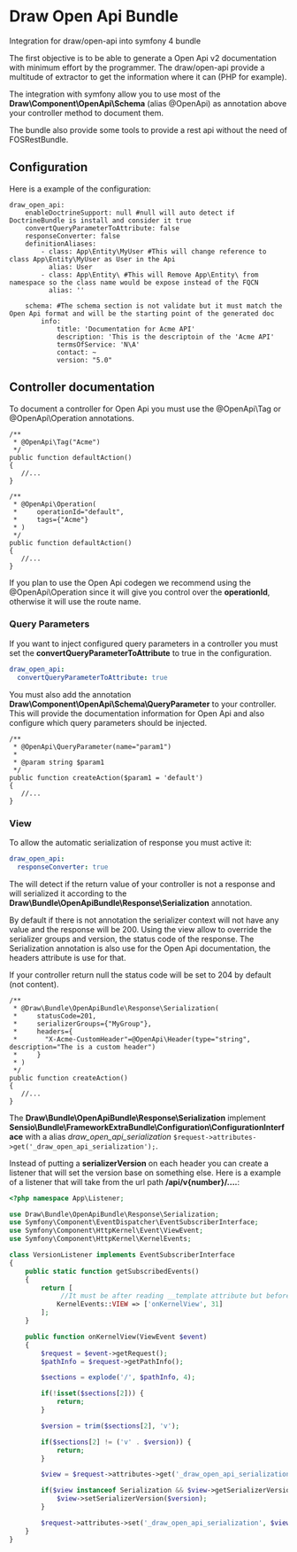 # Draw Open Api Bundle
Integration for draw/open-api into symfony 4 bundle

The first objective is to be able to generate a Open Api v2 documentation with minimum effort by the programmer.
The draw/open-api provide a multitude of extractor to get the information where it can (PHP for example).

The integration with symfony allow you to use most of the **Draw\Component\OpenApi\Schema** (alias @OpenApi) as annotation above 
your controller method to document them.

The bundle also provide some tools to provide a rest api without the need of FOSRestBundle.

## Configuration

Here is a example of the configuration:

```
draw_open_api: 
    enableDoctrineSupport: null #null will auto detect if DoctrineBundle is install and consider it true
    convertQueryParameterToAttribute: false
    responseConverter: false
    definitionAliases:
        - class: App\Entity\MyUser #This will change reference to class App\Entity\MyUser as User in the Api
          alias: User
        - class: App\Entity\ #This will Remove App\Entity\ from namespace so the class name would be expose instead of the FQCN
          alias: ''
        
    schema: #The schema section is not validate but it must match the Open Api format and will be the starting point of the generated doc
        info:
            title: 'Documentation for Acme API'
            description: 'This is the descriptoin of the 'Acme API'
            termsOfService: 'N\A'
            contact: ~
            version: "5.0"
```

## Controller documentation

To document a controller for Open Api you must use the @OpenApi\Tag or @OpenApi\Operation annotations.

```
/**
 * @OpenApi\Tag("Acme")
 */
public function defaultAction()
{
   //...
}
```

```
/**
 * @OpenApi\Operation(
 *     operationId="default",
 *     tags={"Acme"}
 * )
 */
public function defaultAction()
{
   //...
}
```

If you plan to use the Open Api codegen we recommend using the @OpenApi\Operation since it will give you control
over the **operationId**, otherwise it will use the route name.

### Query Parameters

If you want to inject configured query parameters in a controller you must set the **convertQueryParameterToAttribute**
to true in the configuration.

````YAML
draw_open_api:
  convertQueryParameterToAttribute: true
````

You must also add the annotation **Draw\Component\OpenApi\Schema\QueryParameter** to your controller. This will provide the documentation
information for Open Api and also configure which query parameters should be injected.

```
/**
 * @OpenApi\QueryParameter(name="param1")
 *
 * @param string $param1
 */
public function createAction($param1 = 'default')
{
   //...
}
```

### View

To allow the automatic serialization of response you must active it:

````YAML
draw_open_api:
  responseConverter: true
````

The will detect if the return value of your controller is not a response and will serialized it according
to the **Draw\Bundle\OpenApiBundle\Response\Serialization** annotation.

By default if there is not annotation the serializer context will not have any value and the response will be 200.
Using the view allow to override the serializer groups and version, the status code of the response.
The Serialization annotation is also use for the Open Api documentation, the headers attribute is use for that.

If your controller return null the status code will be set to 204 by default (not content).

```
/**
 * @Draw\Bundle\OpenApiBundle\Response\Serialization(
 *     statusCode=201,
 *     serializerGroups={"MyGroup"},
 *     headers={
 *       "X-Acme-CustomHeader"=@OpenApi\Header(type="string", description="The is a custom header")
 *     }
 * )
 */
public function createAction()
{
   //...
}
```

The **Draw\Bundle\OpenApiBundle\Response\Serialization** implement **Sensio\Bundle\FrameworkExtraBundle\Configuration\ConfigurationInterface**
with a alias *draw_open_api_serialization* ```$request->attributes->get('_draw_open_api_serialization');```.

Instead of putting a **serializerVersion** on each header you can create a listener that will set the
version base on something else. Here is a example of a listener that will take from the url path
**/api/v{number}/....**:

```PHP
<?php namespace App\Listener;

use Draw\Bundle\OpenApiBundle\Response\Serialization;
use Symfony\Component\EventDispatcher\EventSubscriberInterface;
use Symfony\Component\HttpKernel\Event\ViewEvent;
use Symfony\Component\HttpKernel\KernelEvents;

class VersionListener implements EventSubscriberInterface
{
    public static function getSubscribedEvents()
    {
        return [
             //It must be after reading __template attribute but before the serializer listener pass
            KernelEvents::VIEW => ['onKernelView', 31] 
        ];
    }

    public function onKernelView(ViewEvent $event)
    {
        $request = $event->getRequest();
        $pathInfo = $request->getPathInfo();

        $sections = explode('/', $pathInfo, 4);

        if(!isset($sections[2])) {
            return;
        }

        $version = trim($sections[2], 'v');

        if($sections[2] != ('v' . $version)) {
            return;
        }

        $view = $request->attributes->get('_draw_open_api_serialization', new Serialization([]));

        if($view instanceof Serialization && $view->getSerializerVersion() === null) {
            $view->setSerializerVersion($version);
        }

        $request->attributes->set('_draw_open_api_serialization', $view);
    }
}
```